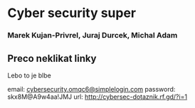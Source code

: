 # Cyber security super
### Marek Kujan-Privrel, Juraj Durcek, Michal Adam

##

## Preco neklikat linky
Lebo to je blbe

email: cybersecurity.omqc6@simplelogin.com
password: skx8M@A9w4aa!JMJ
url: http://cybersec-dotaznik.rf.gd/?i=1